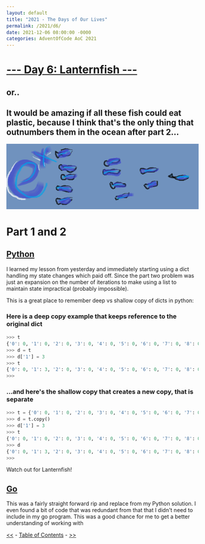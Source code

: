 ```yaml
---
layout: default
title: "2021 - The Days of Our Lives"
permalink: /2021/d6/
date: 2021-12-06 08:00:00 -0000
categories: AdventOfCode AoC 2021
---
```

# [--- Day 6: Lanternfish ---](https://adventofcode.com/2021/day/6)
## or..
## It would be amazing if all these fish could eat plastic, because I think that's the only thing that outnumbers them in the ocean after part 2...
![one art please](/docs/assets/img/Lanternfish.png)
# Part 1 and 2

## [Python](https://github.com/aaronlael/AoC-2021/blob/master/AoC_2021_D6.py)

I learned my lesson from yesterday and immediately starting using a dict handling my state changes which paid off.  Since the part two problem was just an expansion on the number of iterations to make using a list to maintain state impractical (probably impossible).

This is a great place to remember deep vs shallow copy of dicts in python:

### Here is a deep copy example that keeps reference to the original dict

```python
>>> t
{'0': 0, '1': 0, '2': 0, '3': 0, '4': 0, '5': 0, '6': 0, '7': 0, '8': 0}
>>> d = t
>>> d['1'] = 3
>>> t
{'0': 0, '1': 3, '2': 0, '3': 0, '4': 0, '5': 0, '6': 0, '7': 0, '8': 0}
>>>
```
### ...and here's the shallow copy that creates a new copy, that is separate
```python
>>> t = {'0': 0, '1': 0, '2': 0, '3': 0, '4': 0, '5': 0, '6': 0, '7': 0, '8': 0}
>>> d = t.copy()
>>> d['1'] = 3
>>> t
{'0': 0, '1': 0, '2': 0, '3': 0, '4': 0, '5': 0, '6': 0, '7': 0, '8': 0}
>>> d
{'0': 0, '1': 3, '2': 0, '3': 0, '4': 0, '5': 0, '6': 0, '7': 0, '8': 0}
>>>
```
Watch out for Lanternfish!

## [Go](https://github.com/aaronlael/AoC-2021-Go/blob/master/aoc_2021_d6.go)

This was a fairly straight forward rip and replace from my Python solution.  I even found a bit of code that was redundant from that that I didn't need to include in my go program.  This was a good chance for me to get a better understanding of working with

[<<](AoC_2021_D5.md) - [Table of Contents](AoC_2021.md) - [>>](Aoc_2021_D7.md)
